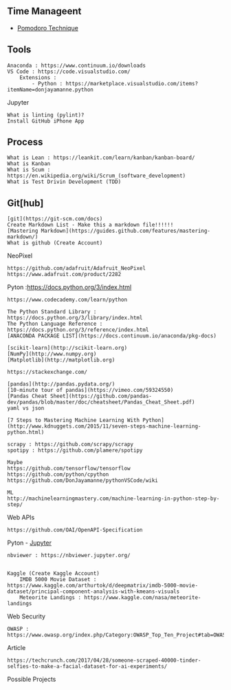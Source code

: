 ## Time Manageent

* [Pomodoro Technique](https://en.wikipedia.org/wiki/Pomodoro_Technique)

## Tools
	Anaconda : https://www.continuum.io/downloads
	VS Code : https://code.visualstudio.com/
		Extensions : 
			- Python : https://marketplace.visualstudio.com/items?itemName=donjayamanne.python

Jupyter
	
	What is linting (pylint)?
	Install GitHub iPhone App

## Process

	What is Lean : https://leankit.com/learn/kanban/kanban-board/
	What is Kanban
	What is Scum : https://en.wikipedia.org/wiki/Scrum_(software_development)
	What is Test Drivin Development (TDD)
	
## Git[hub] 
	
	[git](https://git-scm.com/docs)
	Create Markdown List - Make this a markdown file!!!!!!	
	[Mastering Markdown](https://guides.github.com/features/mastering-markdown/)
	What is github (Create Account)
	
NeoPixel

	https://github.com/adafruit/Adafruit_NeoPixel
	https://www.adafruit.com/product/2282

Pyton :https://docs.python.org/3/index.html

	https://www.codecademy.com/learn/python

	The Python Standard Library : https://docs.python.org/3/library/index.html
	The Python Language Reference : https://docs.python.org/3/reference/index.html
	[ANACONDA PACKAGE LIST](https://docs.continuum.io/anaconda/pkg-docs)

	[scikit-learn](http://scikit-learn.org)
	[NumPy](http://www.numpy.org)
	[Matplotlib](http://matplotlib.org)

	https://stackexchange.com/	

	[pandas](http://pandas.pydata.org/)
	[10-minute tour of pandas](https://vimeo.com/59324550)
	[Pandas Cheat Sheet](https://github.com/pandas-dev/pandas/blob/master/doc/cheatsheet/Pandas_Cheat_Sheet.pdf)
	yaml vs json
	
	[7 Steps to Mastering Machine Learning With Python](http://www.kdnuggets.com/2015/11/seven-steps-machine-learning-python.html)

	scrapy : https://github.com/scrapy/scrapy
	spotipy : https://github.com/plamere/spotipy

	Maybe
	https://github.com/tensorflow/tensorflow
	https://github.com/python/cpython
	https://github.com/DonJayamanne/pythonVSCode/wiki

	ML
	http://machinelearningmastery.com/machine-learning-in-python-step-by-step/

Web APIs

	https://github.com/OAI/OpenAPI-Specification

Pyton - [Jupyter](http://jupyter.readthedocs.io/en/latest)

	nbviewer : https://nbviewer.jupyter.org/
		

	Kaggle (Create Kaggle Account)
		IMDB 5000 Movie Dataset : https://www.kaggle.com/arthurtok/d/deepmatrix/imdb-5000-movie-dataset/principal-component-analysis-with-kmeans-visuals
		Meteorite Landings : https://www.kaggle.com/nasa/meteorite-landings

Web Security

	OWASP : https://www.owasp.org/index.php/Category:OWASP_Top_Ten_Project#tab=OWASP_Top_10_for_2017_Release_Candidate

Article

	https://techcrunch.com/2017/04/28/someone-scraped-40000-tinder-selfies-to-make-a-facial-dataset-for-ai-experiments/

Possible Projects
